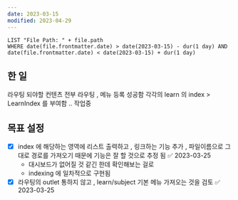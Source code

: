 ```yaml
---
date: 2023-03-15
modified: 2023-04-29
---
```


```dataview
LIST "File Path: " + file.path
WHERE date(file.frontmatter.date) > date(2023-03-15) - dur(1 day) AND date(file.frontmatter.date) < date(2023-03-15) + dur(1 day)
```

## 한 일

라우팅 되야할 컨텐츠 전부 라우팅 , 메뉴 등록 성공함
각각의 learn 의 index > LearnIndex 를 부여함 .. 작업중

## 목표 설정

- [x] index 에 해당하는 영역에 리스트 출력하고 , 링크하는 기능 추가 , 파일이름으로 그대로 경로를 가져오기 때문에 기능은 잘 할 것으로 추정 됨 ✅ 2023-03-25
  - 대시보드가 없어질 것 같긴 한데 확인해보는 걸로
  - indexing 에 일차적으로 구현됨
- [x] 라우팅의 outlet 통하지 않고 , learn/subject 기본 메뉴 가져오는 것을 검토 ✅ 2023-03-25
